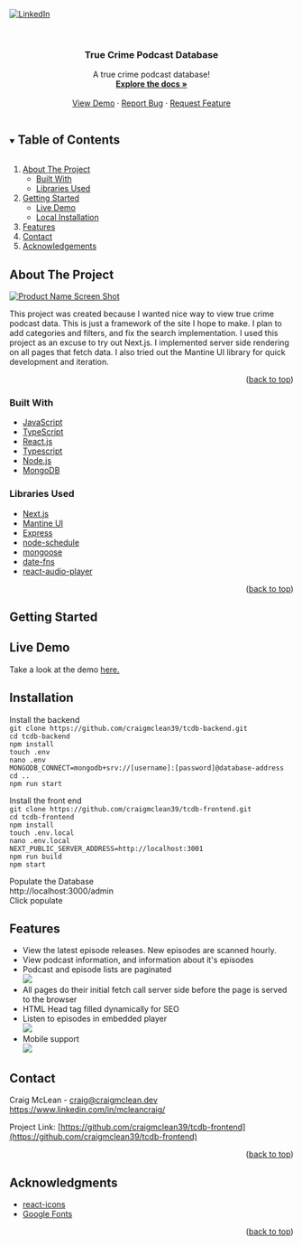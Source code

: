 <div id="top"></div>
<!--
*** Thanks for checking out the Best-README-Template. If you have a suggestion
*** that would make this better, please fork the repo and create a pull request
*** or simply open an issue with the tag "enhancement".
*** Don't forget to give the project a star!
*** Thanks again! Now go create something AMAZING! :D
-->

<!-- PROJECT SHIELDS -->
<!--
*** I'm using markdown "reference style" links for readability.
*** Reference links are enclosed in brackets [ ] instead of parentheses ( ).
*** See the bottom of this document for the declaration of the reference variables
*** for contributors-url, forks-url, etc. This is an optional, concise syntax you may use.
*** https://www.markdownguide.org/basic-syntax/#reference-style-links
-->

<!-- [![Contributors][contributors-shield]][contributors-url]
[![Forks][forks-shield]][forks-url]
[![Stargazers][stars-shield]][stars-url]
[![Issues][issues-shield]][issues-url]
[![MIT License][license-shield]][license-url] -->

[![LinkedIn][linkedin-shield]][linkedin-url]

<!-- PROJECT LOGO -->
<br />
<div align="center">
  <a href="https://github.com/craigmclean39/tcdb-frontend">
    
  </a>

<h3 align="center">True Crime Podcast Database</h3>

  <p align="center">
    A true crime podcast database!
    <br />
    <a href="https://github.com/craigmclean39/tcdb-frontend"><strong>Explore the docs »</strong></a>
    <br />
    <br />
    <a href="https://tcdb-frontend.vercel.app/">View Demo</a>
    ·
    <a href="https://github.com/craigmclean39/tcdb-frontend/issues">Report Bug</a>
    ·
    <a href="https://github.com/craigmclean39/tcdb-frontend/issues">Request Feature</a>
  </p>
</div>

<!-- TABLE OF CONTENTS -->
<details open="open">
  <summary><h2 style="display: inline-block">Table of Contents</h2></summary>
  <ol>
    <li>
      <a href="#about-the-project">About The Project</a>
      <ul>
        <li><a href="#built-with">Built With</a></li>
        <li><a href="#libraries-used">Libraries Used</a></li>
      </ul>
    </li>
    <li>
      <a href="#getting-started">Getting Started</a>
      <ul>
      <li><a href="#demo">Live Demo</a></li>
        <li><a href="#installation">Local Installation</a></li>
      </ul>
    </li>
    <li><a href="#features">Features</a></li>
    <li><a href="#contact">Contact</a></li>
    <li><a href="#acknowledgements">Acknowledgements</a></li>
  </ol>
</details>

<!-- ABOUT THE PROJECT -->

## About The Project

[![Product Name Screen Shot][product-screenshot]](https://tcdb-frontend.vercel.app/)

<p>
This project was created because I wanted nice way to view true crime podcast data. This is just a framework of the site I hope to make. I plan to add categories and filters, and fix the search implementation. I used this project as an excuse to try out Next.js. I implemented server side rendering on all pages that fetch data. I also tried out the Mantine UI library for quick development and iteration.

</p>

<p align="right">(<a href="#top">back to top</a>)</p>

### Built With

- [JavaScript](https://developer.mozilla.org/en-US/docs/Web/JavaScript)
- [TypeScript](https://www.typescriptlang.org/)
- [React.js](https://reactjs.org/)
- [Typescript](https://www.typescriptlang.org/)
- [Node.js](https://nodejs.org/en/)
- [MongoDB](https://www.mongodb.com/)

### Libraries Used

- [Next.js](https://nextjs.org/)
- [Mantine UI](https://mantine.dev/)
- [Express](https://expressjs.com/)
- [node-schedule](https://github.com/node-schedule/node-schedule)
- [mongoose](https://mongoosejs.com/)
- [date-fns](https://date-fns.org/)
- [react-audio-player](https://github.com/justinmc/react-audio-player)

<p align="right">(<a href="#top">back to top</a>)</p>

<!-- GETTING STARTED -->

## Getting Started

## Live Demo

Take a look at the demo <a href="https://tcdb-frontend.vercel.app/">here.</a>

## Installation

Install the backend<br>
`git clone https://github.com/craigmclean39/tcdb-backend.git`<br>
`cd tcdb-backend`<br>
`npm install`<br>
`touch .env`<br>
`nano .env`<br>
`MONGODB_CONNECT=mongodb+srv://[username]:[password]@database-address`<br>
`cd ..`<br>
`npm run start`<br>

Install the front end<br>
`git clone https://github.com/craigmclean39/tcdb-frontend.git`<br>
`cd tcdb-frontend`<br>
`npm install`<br>
`touch .env.local`<br>
`nano .env.local`<br>
`NEXT_PUBLIC_SERVER_ADDRESS=http://localhost:3001`<br>
`npm run build`<br>
`npm start`<br>

Populate the Database<br>
http://localhost:3000/admin<br>
Click populate<br>

## Features

- View the latest episode releases. New episodes are scanned hourly.<br>
- View podcast information, and information about it's episodes<br>
- Podcast and episode lists are paginated<br>
  <img src="./readme/podcast.jpg">
- All pages do their initial fetch call server side before the page is served to the browser<br>
- HTML Head tag filled dynamically for SEO<br>
- Listen to episodes in embedded player<br>
  <img src="./readme/episode.jpg">
- Mobile support<br>
  <img src="./readme/mobile.jpg">

<!-- CONTACT -->

## Contact

Craig McLean - craig@craigmclean.dev<br>
https://www.linkedin.com/in/mcleancraig/

Project Link: [https://github.com/craigmclean39/tcdb-frontend](https://github.com/craigmclean39/tcdb-frontend)

<p align="right">(<a href="#top">back to top</a>)</p>

<!-- ACKNOWLEDGMENTS -->

## Acknowledgments

- [react-icons](https://react-icons.github.io/react-icons/)
- [Google Fonts](https://fonts.google.com/)

<p align="right">(<a href="#top">back to top</a>)</p>

<!-- MARKDOWN LINKS & IMAGES -->
<!-- https://www.markdownguide.org/basic-syntax/#reference-style-links -->

[linkedin-shield]: https://img.shields.io/badge/-LinkedIn-black.svg?style=for-the-badge&logo=linkedin&colorB=555
[linkedin-url]: https://www.linkedin.com/in/mcleancraig/
[product-screenshot]: ./readme/latest.jpg
